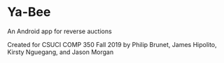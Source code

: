 # Ya-Bee
An Android app for reverse auctions

Created for CSUCI COMP 350 Fall 2019 by
Philip Brunet, James Hipolito, Kirsty Nguegang, and Jason Morgan

